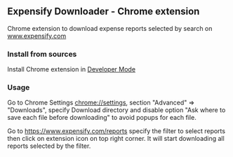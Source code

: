 ## Expensify Downloader - Chrome extension 

Chrome extension to download expense reports selected by search on www.expensify.com

### Install from sources

Install Chrome extension in [Developer Mode](https://developer.chrome.com/extensions/getstarted#manifest)

### Usage

Go to Chrome Settings [chrome://settings](chrome://settings/), section "Advanced" => "Downloads", 
specify Download directory and disable option "Ask where to save each file before downloading" to avoid popups for each file.

Go to https://www.expensify.com/reports specify the filter to select reports then click on extension icon on top right corner.
It will start downloading all reports selected by the filter. 
